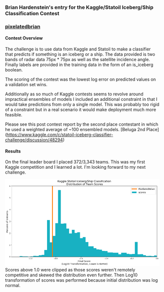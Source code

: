 ### Brian Hardenstein's entry for the Kaggle/Statoil Iceberg/Ship Classification Contest
### [pixelatedbrian](https://www.github.com/pixelatedbrian/vigilant-iceberg)

#### Contest Overview

The challenge is to use data from Kaggle and Statoil to make a classifier that predicts if something is an iceberg or a ship.  The data provided is two bands of radar data 75px * 75px as well as the satellite incidence angle.  Finally labels are provided in the training data in the form of an is_iceberg boolean.

The scoring of the contest was the lowest log error on predicted values on a validation set wins.

Additionally as so much of Kaggle contests seems to revolve around impractical ensembles of models I included an additional constraint in that I would take predictions from only a single model.  This was probably too rigid of a constraint but in a real scenario it would make deployment much more feasible.

Please see this post contest report by the second place contestant in which he used a weighted average of ~100 ensembled models. [Beluga 2nd Place] (https://www.kaggle.com/c/statoil-iceberg-classifier-challenge/discussion/48294)

#### Results

On the final leader board I placed 372/3,343 teams. This was my first Kaggle competition and I learned a lot. I'm looking forward to my next challenge.

![competition results](/imgs/report/log_scores.png)
Scores above 1.0 were clipped as those scores weren't remotely competitive and skewed the distribution even further. Then Log10 transformation of scores was performed because initial distribution was log normal.
